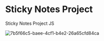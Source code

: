 # Sticky Notes Project

 Sticky Notes Project JS

 ![7b5f66c5-baee-4cf1-b4e2-26a65cfd84ca](https://github.com/botanbrk/Sticky-Notes-Project/assets/129686736/29f55b4b-96c6-4a00-8698-cb0d307d63dd)

